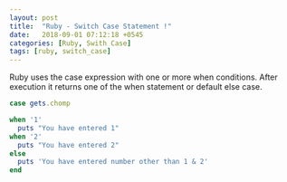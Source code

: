 ```yaml
---
layout: post
title:  "Ruby - Switch Case Statement !"
date:   2018-09-01 07:12:18 +0545
categories: [Ruby, Swith Case]
tags: [ruby, switch_case]
---
```


Ruby uses the case expression with one or more when conditions. After execution it returns one of the when statement or default else case.

```Ruby
case gets.chomp

when '1'
  puts "You have entered 1"
when '2'
  puts "You have entered 2"
else
  puts 'You have entered number other than 1 & 2'
end
```